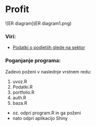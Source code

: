 # Profit
![ER diagram](ER diagram1.png)


### Viri:
* [Podatki o podjetjih glede na sektor](http://www.nasdaq.com/screening/industries.aspx)


### Poganjanje programa:
Zadevo poženi v naslednje vrstnem redu:

1. uvoz.R
2. Podatki.R
3. portfolio.R
4. auth.R
5. baza.R

- oz. odpri program.R in ga poženi
- nato odpri aplikacijo Shiny